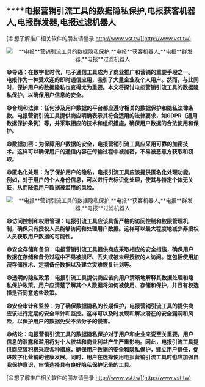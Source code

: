 ## ****电报**营销引流工具的数据隐私保护,**电报**获客机器人,**电报**群发器,**电报**过滤机器人**

[😍想了解推广相关软件的朋友请登录 http://www.vst.tw](http://www.vst.tw)

 <center><img src="https://vst.tw/MP4/tuiguang/png/1.png" alt="**电报**营销引流工具的数据隐私保护,**电报**获客机器人,**电报**群发器,**电报**过滤机器人"></center>

**😄导语：在数字化时代，电子通信工具成为了商业推广和营销的重要手段之一。**电报**作为一种受欢迎的即时通信应用，吸引了大量企业及个人用户。然而，与此同时，保护用户的数据隐私也变得尤为重要。本文将探讨**电报**营销引流工具的数据隐私保护，以确保用户信息的安全。**

**😄合规和法律：任何涉及用户数据的平台都应遵守相关的数据保护和隐私法律条款。**电报**营销引流工具提供商应明确表示其符合适用的法律要求，如GDPR（通用数据保护条例）等，并采取相应的技术和组织措施，确保用户数据的合法使用和保护。**

**😄数据加密：为保障用户数据的安全，**电报**营销引流工具应采用可靠的加密技术。这样可以确保用户的通信内容在传输过程中被加密，不易被恶意方获取和窃取。**

**😄匿名化处理：为了保护用户的隐私，**电报**引流工具应该提供匿名化处理功能。例如，对于用户的个人身份信息，可以进行去标识化处理，使其与特定个体无关联，从而降低用户数据被滥用的风险。**

 <center><img src="https://vst.tw/MP4/tuiguang/png/8.png" alt="**电报**营销引流工具的数据隐私保护,**电报**获客机器人,**电报**群发器,**电报**过滤机器人"></center>

**😄访问控制和权限管理：**电报**引流工具应该具备严格的访问控制和权限管理机制，确保只有授权人员能够访问和处理用户数据。这样可以最大程度地减少非授权人员获取用户数据的可能性。**

**😄安全存储和备份：**电报**营销引流工具提供商应采取相应的安全措施，确保用户数据在存储和备份过程中不易被损坏、丢失或被未经授权的人访问。这包括使用加密存储技术、定期备份数据以及建立灾难恢复计划等。**

**😄透明的隐私政策：**电报**引流工具提供商应该向用户清晰地解释其数据处理和隐私保护政策。用户应清楚了解其个人数据将如何被使用、存储和保护，并且有权选择是否同意这些政策。**

**😄安全审计和监控：为了确保数据隐私的长期保护，**电报**营销引流工具的提供商应该进行定期的安全审计和监控。这样可以及时发现和解决潜在的安全漏洞和风险，以保护用户的数据免受不法分子的侵害。**

**😄结论：**电报**营销引流工具的数据隐私保护对于用户和企业来说至关重要。用户信息的泄露和滥用将对个人权益和商业利益产生严重影响。因此，**电报**引流工具提供商应该积极采取各种措施，确保用户数据的安全和隐私保护，建立用户信任，促进数字化营销的健康发展。同时，用户在选择使用**电报**营销引流工具时也应加强自我保护意识，审慎选择具有良好隐私保护记录的工具。**

[😍想了解推广相关软件的朋友请登录 http://www.vst.tw](http://www.vst.tw)




